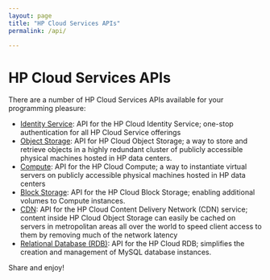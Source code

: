```yaml
---
layout: page
title: "HP Cloud Services APIs"
permalink: /api/

---
```

# HP Cloud Services APIs

There are a number of HP Cloud Services APIs available for your programming pleasure:

* [Identity Service](/api/identity): API for the HP Cloud Identity Service; one-stop authentication for all HP Cloud Service offerings
* [Object Storage](/api/object-storage): API for HP Cloud Object Storage; a way to store and retrieve objects in a highly redundant cluster of publicly accessible physical machines hosted in HP data centers. 
* [Compute](/api/compute): API for the HP Cloud Compute; a way to instantiate virtual servers on publicly accessible physical machines hosted in HP data centers
* [Block Storage](http://api-docs.hpcloud.com/hpcloud-compute/1.0/content/ch_dev-api-block-storage.html): API for the HP Cloud Block Storage; enabling additional volumes to Compute instances.
* [CDN](/api/CDN): API for the HP Cloud Content Delivery Network (CDN) service; content inside HP Cloud Object Storage can easily be cached on servers in metropolitan areas all over the world to speed client access to them by removing much of the network latency
* [Relational Database (RDB)](http://api-docs.hpcloud.com/hpcloud-rdb-mysql/1.0/content/ch_rdb-mysql-dev-api.html): API for the HP Cloud RDB; simplifies the creation and management of MySQL database instances.

<!--If you are a more visual learner, perhaps you would prefer our videos on these topics:

* [Identity Service](api/videos#Identity)
* [Object Storage](/api/videos#Object-Storage)
* [Compute](/api/videos#Compute)
* [Block Storage](/api/videos#Blocke-Storage)
* [CDN](/api/videos#CDN)
* [RDB](/api/videos#RDB)

-->

Share and enjoy!